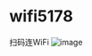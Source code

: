 # wifi5178
扫码连WiFi
![image](https://github.com/user-attachments/assets/19bc4595-fa6a-4e25-8f23-91a02c9faac4)
